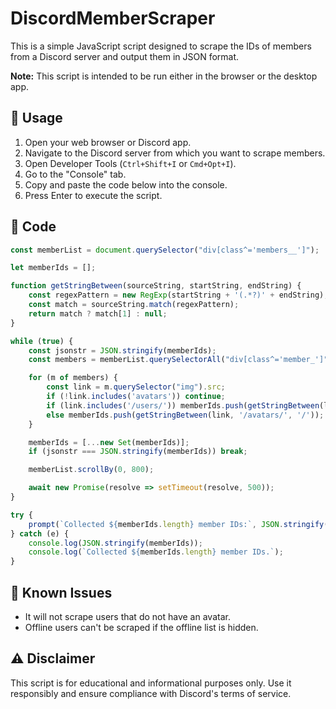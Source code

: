 # DiscordMemberScraper

This is a simple JavaScript script designed to scrape the IDs of members from a Discord server and output them in JSON format.

**Note:** This script is intended to be run either in the browser or the desktop app.

## 🚀 Usage

1. Open your web browser or Discord app.
2. Navigate to the Discord server from which you want to scrape members.
3. Open Developer Tools (`Ctrl+Shift+I` or `Cmd+Opt+I`).
4. Go to the "Console" tab.
5. Copy and paste the code below into the console.
6. Press Enter to execute the script.

## 🧾 Code

```javascript
const memberList = document.querySelector("div[class^='members__']");

let memberIds = [];

function getStringBetween(sourceString, startString, endString) {
    const regexPattern = new RegExp(startString + '(.*?)' + endString);
    const match = sourceString.match(regexPattern);
    return match ? match[1] : null;
}

while (true) {
    const jsonstr = JSON.stringify(memberIds);
    const members = memberList.querySelectorAll("div[class^='member_']");

    for (m of members) {
        const link = m.querySelector("img").src;
        if (!link.includes('avatars')) continue;
        if (link.includes('/users/')) memberIds.push(getStringBetween(link, '/users/', '/avatars'));
        else memberIds.push(getStringBetween(link, '/avatars/', '/'));
    }

    memberIds = [...new Set(memberIds)];
    if (jsonstr === JSON.stringify(memberIds)) break;

    memberList.scrollBy(0, 800);

    await new Promise(resolve => setTimeout(resolve, 500));
}

try {
    prompt(`Collected ${memberIds.length} member IDs:`, JSON.stringify(memberIds));
} catch (e) {
    console.log(JSON.stringify(memberIds));
    console.log(`Collected ${memberIds.length} member IDs.`);
}
```

## 🚧 Known Issues

- It will not scrape users that do not have an avatar.
- Offline users can't be scraped if the offline list is hidden.

## ⚠️ Disclaimer

This script is for educational and informational purposes only. Use it responsibly and ensure compliance with Discord's terms of service.

